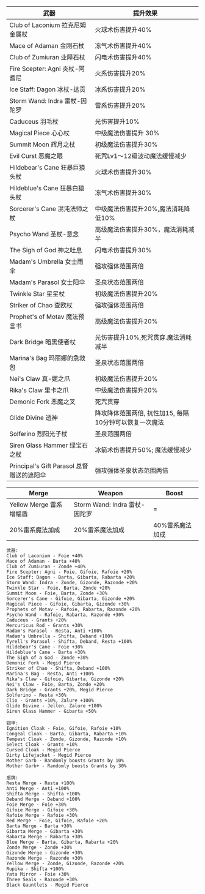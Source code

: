 | 武器| 提升效果|
|---|---|
| Club of Laconium 拉克尼姆金属杖 |火球术伤害提升40% |
| Mace of Adaman 金刚石杖 | 冻气术伤害提升40% |
| Club of Zumiuran 业障石杖 | 闪电术伤害提升40% |
| Fire Scepter: Agni 炎杖-阿耆尼 | 火系伤害提升20% |
| Ice Staff: Dagon 冰杖-达贡 | 冰系伤害提升20% |
| Storm Wand: Indra 雷杖-因陀罗 | 雷系伤害提升20% |
| Caduceus 羽毛杖 | 光伤害提升10% |
| Magical Piece 心心杖 | 中级魔法伤害提升 30% |
| Summit Moon 辉月之杖 | 初级魔法伤害提升30% |
| Evil Curst 恶魔之眼 | 死咒Lv1～12级波动魔法缓慢减少 |
| Hildebear's Cane 狂暴巨猿头杖 | 火球术伤害提升30% |
| Hildeblue's Cane 狂暴白猿头杖 | 冻气术伤害提升30% |
| Sorcerer's Cane 混沌法师之杖 | 中级魔法伤害提升20%,魔法消耗降低10% |
| Psycho Wand 圣杖-意念 | 高级魔法伤害提升30%，魔法消耗减半|
| The Sigh of God 神之吐息 | 闪电术伤害提升30% |
| Madam's Umbrella 女士雨伞 | 强攻强体范围两倍|
| Madam's Parasol 女士阳伞 | 圣泉状态范围两倍 |
| Twinkle Star 星星杖| 初级魔法伤害提升20% |
| Striker of Chao 查欧杖 | 强攻强体范围两倍 |
| Prophet's of Motav 魔法预言书| 高级魔法伤害提升20% |
| Dark Bridge 暗黑使者杖| 光伤害提升10%,死咒贯穿.魔法消耗减半 |
| Marina's Bag 玛丽娜的急救包| 圣泉状态范围两倍 |
| Nei's Claw 真-妮之爪 | 初级魔法伤害提升20% |
| Rika's Claw 里卡之爪| 中级魔法伤害提升20% |
| Demonic Fork 恶魔之叉 | 死咒贯穿|
| Glide Divine 逝神| 降攻降体范围两倍, 抗性加15, 每隔10分钟可以恢复一次魔法 |
| Solferino 烈阳光子杖| 圣泉范围两倍 |
| Siren Glass Hammer 绿宝石之杖| 冰箭术伤害提升50%; 魔法缓慢减少 |
| Principal's Gift Parasol 总督赠送的遮阳伞| 强攻强体圣泉状态范围两倍 |


| Merge| Weapon|Boost|
|---|---|---|
| Yellow Merge 雷系增幅盾 |Storm Wand: Indra 雷杖-因陀罗 | = |
| 20%雷系魔法加成 | 20%雷系魔法加成 | 40%雷系魔法加成|Weapons
     
    武器:                               
    Club of Laconium - Foie +40%
    Mace of Adaman - Barta +40%
    Club of Zumiuran - Zonde +40%
    Fire Scepter: Agni - Foie, Gifoie, Rafoie +20%
    Ice Staff: Dagon - Barta, Gibarta, Rabarta +20%
    Storm Wand: Indra - Zonde, Gizonde, Razonde +20%
    Twinkle Star - Foie, Barta, Zonde +20%
    Summit Moon - Foie, Barta, Zonde +30%
    Sorcerer's Cane - Gifoie, Gibarta, Gizonde +20%
    Magical Piece - Gifoie, Gibarta, Gizonde +30%
    Prophets of Motav - Rafoie, Rabarta, Razonde +20%
    Psycho Wand - Rafoie, Rabarta, Razonde +30%
    Caduceus - Grants +20%
    Mercuricus Rod - Grants +30%
    Madam's Parasol - Resta, Anti +100%
    Madam's Umbrella - Shifta, Deband +100%
    Tyrell's Parasol - Shifta, Deband, Resta +100%
    Hildebear's Cane - Foie +30%
    Hildeblue's Cane - Barta +30%
    The Sigh of a God - Zonde +30%
    Demonic Fork - Megid Pierce
    Striker of Chao - Shifta, Deband +100%
    Marina's Bag - Resta, Anti +100%
    Rika's Claw - Gifoie, Gibarta, Gizonde +20%
    Nei's Claw - Foie, Barta, Zonde +20%
    Dark Bridge - Grants +20%, Megid Pierce
    Solferino - Resta +30%
    Clio - Grants +10%, Zalure +100%
    Glide Divine - Jellen, Zalure +100%
    Siren Glass Hammer - Gibarta +50%
    
    铠甲:
    Ignition Cloak - Foie, Gifoie, Rafoie +10%
    Congeal Cloak - Barta, Gibarta, Rabarta +10%
    Tempest Cloak - Zonde, Gizonde, Razonde +10%
    Select Cloak - Grants +10%
    Cursed Cloak - Megid Pierce
    Dirty Lifejacket - Megid Pierce
    Mother Garb - Randomly boosts Grants by 10%
    Mother Garb+ - Randomly boosts Grants by 30%
    
    盾牌:
    Resta Merge - Resta +100%
    Anti Merge - Anti +100%
    Shifta Merge - Shifta +100%
    Deband Merge - Deband +100%
    Foie Merge - Foie +30%
    Gifoie Merge - Gifoie +30%
    Rafoie Merge - Rafoie +30%
    Red Merge - Foie, Gifoie, Rafoie +20%
    Barta Merge - Barta +30%
    Gibarta Merge - Gibarta +30%
    Rabarta Merge - Rabarta +30%
    Blue Merge - Barta, Gibarta, Rabarta +20%
    Zonde Merge - Zonde +30%
    Gizonde Merge - Gizonde +30%
    Razonde Merge - Razonde +30%
    Yellow Merge - Zonde, Gizonde, Razonde +20%
    Rupika - Shifta +100%
    Yata Mirror - Foie +30%
    Three Seals - Razonde +30%
    Black Gauntlets - Megid Pierce


